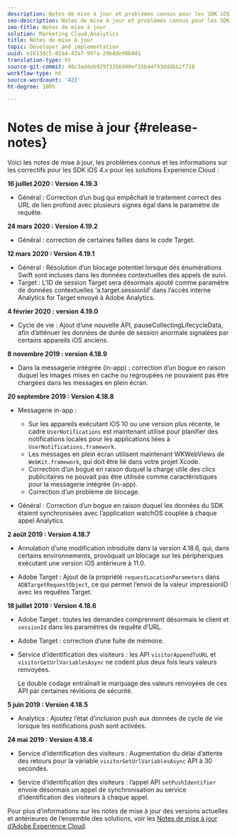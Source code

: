 ```yaml
---
description: Notes de mise à jour et problèmes connus pour les SDK iOS 4.x pour les solutions Experience Cloud.
seo-description: Notes de mise à jour et problèmes connus pour les SDK iOS 4.x pour les solutions Experience Cloud.
seo-title: Notes de mise à jour
solution: Marketing Cloud,Analytics
title: Notes de mise à jour
topic: Developer and implementation
uuid: e1613dc5-02a4-43a7-997a-29b4de98b4d1
translation-type: ht
source-git-commit: 48c3addeb929f3356990ef55b44f93dd4bb2f728
workflow-type: ht
source-wordcount: '422'
ht-degree: 100%

---
```



# Notes de mise à jour {#release-notes}

Voici les notes de mise à jour, les problèmes connus et les informations sur les correctifs pour les SDK iOS 4.x pour les solutions Experience Cloud :

**16 juillet 2020 : Version 4.19.3**

* Général : Correction d’un bug qui empêchait le traitement correct des URL de lien profond avec plusieurs signes égal dans le paramètre de requête.

**24 mars 2020 : Version 4.19.2**

* Général : correction de certaines failles dans le code Target.

**12 mars 2020 : Version 4.19.1**

* Général : Résolution d’un blocage potentiel lorsque des énumérations Swift sont incluses dans les données contextuelles des appels de suivi.
* Target : L’ID de session Target sera désormais ajouté comme paramètre de données contextuelles ‘a.target.sessionId’ dans l’accès interne Analytics for Target envoyé à Adobe Analytics.

**4 février 2020 : version 4.19.0**

* Cycle de vie : Ajout d’une nouvelle API, pauseCollectingLifecycleData, afin d’atténuer les données de durée de session anormale signalées par certains appareils iOS anciens.

**8 novembre 2019 : version 4.18.9**

* Dans la messagerie intégrée (in-app) : correction d’un bogue en raison duquel les images mises en cache ou regroupées ne pouvaient pas être chargées dans les messages en plein écran.

**20 septembre 2019 : Version 4.18.8**

* Messagerie in-app :

   * Sur les appareils exécutant iOS 10 ou une version plus récente, le cadre `UserNotifications` est maintenant utilisé pour planifier des notifications locales pour les applications liées à `UserNotifications.framework`.
   * Les messages en plein écran utilisent maintenant WKWebViews de `WebKit.framework`, qui doit être lié dans votre projet Xcode.
   * Correction d’un bogue en raison duquel la charge utile des clics publicitaires ne pouvait pas être utilisée comme caractéristiques pour la messagerie intégrée (in-app).
   * Correction d’un problème de blocage.

* Général : Correction d’un bogue en raison duquel les données du SDK étaient synchronisées avec l’application watchOS couplée à chaque appel Analytics.

**2 août 2019 : Version 4.18.7**

* Annulation d’une modification introduite dans la version 4.18.6, qui, dans certains environnements, provoquait un blocage sur les périphériques exécutant une version iOS antérieure à 11.0.

* Adobe Target : Ajout de la propriété `requestLocationParameters` dans `ADBTargetRequestObject`, ce qui permet l’envoi de la valeur impressionID avec les requêtes Target.

**18 juillet 2019 : Version 4.18.6**

* Adobe Target : toutes les demandes comprennent désormais le client et `sessionId` dans les paramètres de requête d’URL.
* Adobe Target : correction d’une fuite de mémoire.
* Service d’identification des visiteurs : les API `visitorAppendToURL` et `visitorGetUrlVariablesAsync` ne codent plus deux fois leurs valeurs renvoyées.

   Le double codage entraînait le marquage des valeurs renvoyées de ces API par certaines révisions de sécurité.

**5 juin 2019 : Version 4.18.5**

* Analytics : Ajoutez l’état d’inclusion push aux données de cycle de vie lorsque les notifications push sont activées.

**24 mai 2019 : Version 4.18.4**

* Service d’identification des visiteurs : Augmentation du délai d’attente des retours pour la variable
   `visitorGetUrlVariablesAsync` API à 30 secondes.

* Service d’identification des visiteurs : l’appel API `setPushIdentifier` envoie désormais un appel de synchronisation au service d’identification des visiteurs à chaque appel.

Pour plus d’informations sur les notes de mise à jour des versions actuelles et antérieures de l’ensemble des solutions, voir les [Notes de mise à jour d’Adobe Experience Cloud](https://docs.adobe.com/content/help/fr-FR/release-notes/experience-cloud/current.html).
